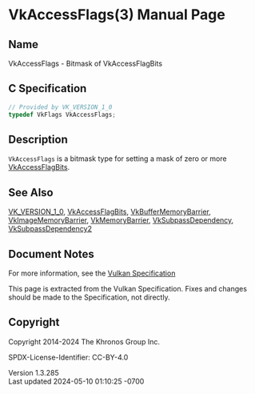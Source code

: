 # VkAccessFlags(3) Manual Page

## Name

VkAccessFlags - Bitmask of VkAccessFlagBits



## <a href="#_c_specification" class="anchor"></a>C Specification

``` c
// Provided by VK_VERSION_1_0
typedef VkFlags VkAccessFlags;
```

## <a href="#_description" class="anchor"></a>Description

`VkAccessFlags` is a bitmask type for setting a mask of zero or more
[VkAccessFlagBits](https://registry.khronos.org/vulkan/specs/1.3-extensions/man/html/VkAccessFlagBits.html).

## <a href="#_see_also" class="anchor"></a>See Also

[VK_VERSION_1_0](https://registry.khronos.org/vulkan/specs/1.3-extensions/man/html/VK_VERSION_1_0.html),
[VkAccessFlagBits](https://registry.khronos.org/vulkan/specs/1.3-extensions/man/html/VkAccessFlagBits.html),
[VkBufferMemoryBarrier](https://registry.khronos.org/vulkan/specs/1.3-extensions/man/html/VkBufferMemoryBarrier.html),
[VkImageMemoryBarrier](https://registry.khronos.org/vulkan/specs/1.3-extensions/man/html/VkImageMemoryBarrier.html),
[VkMemoryBarrier](https://registry.khronos.org/vulkan/specs/1.3-extensions/man/html/VkMemoryBarrier.html),
[VkSubpassDependency](https://registry.khronos.org/vulkan/specs/1.3-extensions/man/html/VkSubpassDependency.html),
[VkSubpassDependency2](https://registry.khronos.org/vulkan/specs/1.3-extensions/man/html/VkSubpassDependency2.html)

## <a href="#_document_notes" class="anchor"></a>Document Notes

For more information, see the <a
href="https://registry.khronos.org/vulkan/specs/1.3-extensions/html/vkspec.html#VkAccessFlags"
target="_blank" rel="noopener">Vulkan Specification</a>

This page is extracted from the Vulkan Specification. Fixes and changes
should be made to the Specification, not directly.

## <a href="#_copyright" class="anchor"></a>Copyright

Copyright 2014-2024 The Khronos Group Inc.

SPDX-License-Identifier: CC-BY-4.0

Version 1.3.285  
Last updated 2024-05-10 01:10:25 -0700
